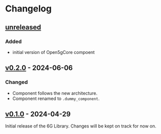 # Changelog

## [unreleased]

### Added

- initial version of Open5gCore compoent

## [v0.2.0] - 2024-06-06

### Changed

- Component follows the new architecture.
- Component renamed to `.dummy_component`.


## [v0.1.0] - 2024-04-29

Initial release of the 6G Library. Changes will be kept on track for now on.


<!-- Change latest version value at every release -->
[unreleased]: https://github.com/6G-SANDBOX/6G-Library/compare/v0.2.0...HEAD
[v0.2.0]: https://github.com/6G-SANDBOX/6G-Library/compare/v0.1.0...v0.2.0
[v0.1.0]: https://github.com/6G-SANDBOX/6G-Library/releases/tag/v0.1.0



<!-- FIELDS PER VERSION -->
<!--
### Added

- New features

### Changed

- Changes in existing functionality

### Deprecated

- Soon-to-be removed features

### Removed

- Removed features

### Fixed

- Bug fixes

### Security

- Vulnerability warnings
-->